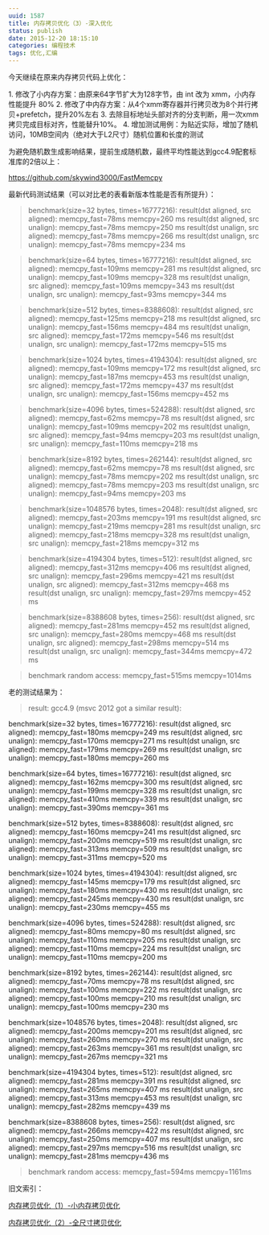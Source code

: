 ```yaml
---
uuid: 1587
title: 内存拷贝优化（3）-深入优化
status: publish
date: 2015-12-20 18:15:10
categories: 编程技术
tags: 优化,汇编
---
```

今天继续在原来内存拷贝代码上优化：

1\. 修改了小内存方案：由原来64字节扩大为128字节，由 int 改为 xmm，小内存性能提升 80%
2\. 修改了中内存方案：从4个xmm寄存器并行拷贝改为8个并行拷贝+prefetch，提升20%左右
3\. 去除目标地址头部对齐的分支判断，用一次xmm拷贝完成目标对齐，性能替升10%。
4\. 增加测试用例：为贴近实际，增加了随机访问，10MB空间内（绝对大于L2尺寸）随机位置和长度的测试

为避免随机数生成影响结果，提前生成随机数，最终平均性能达到gcc4.9配套标准库的2倍以上：

<https://github.com/skywind3000/FastMemcpy>

最新代码测试结果（可以对比老的表看新版本性能是否有所提升）：

> benchmark(size=32 bytes, times=16777216):
result(dst aligned, src aligned): memcpy_fast=78ms memcpy=260 ms
result(dst aligned, src unalign): memcpy_fast=78ms memcpy=250 ms
result(dst unalign, src aligned): memcpy_fast=78ms memcpy=266 ms
result(dst unalign, src unalign): memcpy_fast=78ms memcpy=234 ms

>

> benchmark(size=64 bytes, times=16777216):
result(dst aligned, src aligned): memcpy_fast=109ms memcpy=281 ms
result(dst aligned, src unalign): memcpy_fast=109ms memcpy=328 ms
result(dst unalign, src aligned): memcpy_fast=109ms memcpy=343 ms
result(dst unalign, src unalign): memcpy_fast=93ms memcpy=344 ms

>

> benchmark(size=512 bytes, times=8388608):
result(dst aligned, src aligned): memcpy_fast=125ms memcpy=218 ms
result(dst aligned, src unalign): memcpy_fast=156ms memcpy=484 ms
result(dst unalign, src aligned): memcpy_fast=172ms memcpy=546 ms
result(dst unalign, src unalign): memcpy_fast=172ms memcpy=515 ms

>

> benchmark(size=1024 bytes, times=4194304):
result(dst aligned, src aligned): memcpy_fast=109ms memcpy=172 ms
result(dst aligned, src unalign): memcpy_fast=187ms memcpy=453 ms
result(dst unalign, src aligned): memcpy_fast=172ms memcpy=437 ms
result(dst unalign, src unalign): memcpy_fast=156ms memcpy=452 ms

>

> benchmark(size=4096 bytes, times=524288):
result(dst aligned, src aligned): memcpy_fast=62ms memcpy=78 ms
result(dst aligned, src unalign): memcpy_fast=109ms memcpy=202 ms
result(dst unalign, src aligned): memcpy_fast=94ms memcpy=203 ms
result(dst unalign, src unalign): memcpy_fast=110ms memcpy=218 ms

>

> benchmark(size=8192 bytes, times=262144):
result(dst aligned, src aligned): memcpy_fast=62ms memcpy=78 ms
result(dst aligned, src unalign): memcpy_fast=78ms memcpy=202 ms
result(dst unalign, src aligned): memcpy_fast=78ms memcpy=203 ms
result(dst unalign, src unalign): memcpy_fast=94ms memcpy=203 ms

>

> benchmark(size=1048576 bytes, times=2048):
result(dst aligned, src aligned): memcpy_fast=203ms memcpy=191 ms
result(dst aligned, src unalign): memcpy_fast=219ms memcpy=281 ms
result(dst unalign, src aligned): memcpy_fast=218ms memcpy=328 ms
result(dst unalign, src unalign): memcpy_fast=218ms memcpy=312 ms

>

> benchmark(size=4194304 bytes, times=512):
result(dst aligned, src aligned): memcpy_fast=312ms memcpy=406 ms
result(dst aligned, src unalign): memcpy_fast=296ms memcpy=421 ms
result(dst unalign, src aligned): memcpy_fast=312ms memcpy=468 ms
result(dst unalign, src unalign): memcpy_fast=297ms memcpy=452 ms

>

> benchmark(size=8388608 bytes, times=256):
result(dst aligned, src aligned): memcpy_fast=281ms memcpy=452 ms
result(dst aligned, src unalign): memcpy_fast=280ms memcpy=468 ms
result(dst unalign, src aligned): memcpy_fast=298ms memcpy=514 ms
result(dst unalign, src unalign): memcpy_fast=344ms memcpy=472 ms

>

> benchmark random access:
memcpy_fast=515ms memcpy=1014ms

老的测试结果为：

> result: gcc4.9 (msvc 2012 got a similar result):

benchmark(size=32 bytes, times=16777216):
result(dst aligned, src aligned): memcpy_fast=180ms memcpy=249 ms
result(dst aligned, src unalign): memcpy_fast=170ms memcpy=271 ms
result(dst unalign, src aligned): memcpy_fast=179ms memcpy=269 ms
result(dst unalign, src unalign): memcpy_fast=180ms memcpy=260 ms

benchmark(size=64 bytes, times=16777216):
result(dst aligned, src aligned): memcpy_fast=162ms memcpy=300 ms
result(dst aligned, src unalign): memcpy_fast=199ms memcpy=328 ms
result(dst unalign, src aligned): memcpy_fast=410ms memcpy=339 ms
result(dst unalign, src unalign): memcpy_fast=390ms memcpy=361 ms

benchmark(size=512 bytes, times=8388608):
result(dst aligned, src aligned): memcpy_fast=160ms memcpy=241 ms
result(dst aligned, src unalign): memcpy_fast=200ms memcpy=519 ms
result(dst unalign, src aligned): memcpy_fast=313ms memcpy=509 ms
result(dst unalign, src unalign): memcpy_fast=311ms memcpy=520 ms

benchmark(size=1024 bytes, times=4194304):
result(dst aligned, src aligned): memcpy_fast=145ms memcpy=179 ms
result(dst aligned, src unalign): memcpy_fast=180ms memcpy=430 ms
result(dst unalign, src aligned): memcpy_fast=245ms memcpy=430 ms
result(dst unalign, src unalign): memcpy_fast=230ms memcpy=455 ms

benchmark(size=4096 bytes, times=524288):
result(dst aligned, src aligned): memcpy_fast=80ms memcpy=80 ms
result(dst aligned, src unalign): memcpy_fast=110ms memcpy=205 ms
result(dst unalign, src aligned): memcpy_fast=110ms memcpy=224 ms
result(dst unalign, src unalign): memcpy_fast=110ms memcpy=200 ms

benchmark(size=8192 bytes, times=262144):
result(dst aligned, src aligned): memcpy_fast=70ms memcpy=78 ms
result(dst aligned, src unalign): memcpy_fast=100ms memcpy=222 ms
result(dst unalign, src aligned): memcpy_fast=100ms memcpy=210 ms
result(dst unalign, src unalign): memcpy_fast=100ms memcpy=230 ms

benchmark(size=1048576 bytes, times=2048):
result(dst aligned, src aligned): memcpy_fast=200ms memcpy=201 ms
result(dst aligned, src unalign): memcpy_fast=260ms memcpy=270 ms
result(dst unalign, src aligned): memcpy_fast=263ms memcpy=361 ms
result(dst unalign, src unalign): memcpy_fast=267ms memcpy=321 ms

benchmark(size=4194304 bytes, times=512):
result(dst aligned, src aligned): memcpy_fast=281ms memcpy=391 ms
result(dst aligned, src unalign): memcpy_fast=265ms memcpy=407 ms
result(dst unalign, src aligned): memcpy_fast=313ms memcpy=453 ms
result(dst unalign, src unalign): memcpy_fast=282ms memcpy=439 ms

benchmark(size=8388608 bytes, times=256):
result(dst aligned, src aligned): memcpy_fast=266ms memcpy=422 ms
result(dst aligned, src unalign): memcpy_fast=250ms memcpy=407 ms
result(dst unalign, src aligned): memcpy_fast=297ms memcpy=516 ms
result(dst unalign, src unalign): memcpy_fast=281ms memcpy=436 ms

>

> benchmark random access:
memcpy_fast=594ms memcpy=1161ms

旧文索引：

[内存拷贝优化（1）-小内存拷贝优化](http://www.skywind.me/blog/archives/143)

[内存拷贝优化（2）-全尺寸拷贝优化](http://www.skywind.me/blog/archives/1573)

